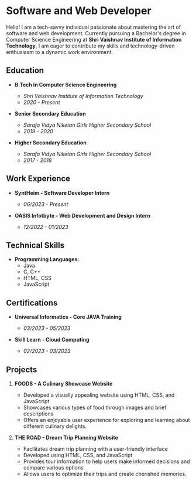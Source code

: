 #  Software and Web Developer

Hello! I am a tech-savvy individual passionate about mastering the art of software and web development. Currently pursuing a Bachelor's degree in Computer Science Engineering at **Shri Vaishnav Institute of Information Technology**, I am eager to contribute my skills and technology-driven enthusiasm to a dynamic work environment.

## Education
- **B.Tech in Computer Science Engineering**
  - *Shri Vaishnav Institute of Information Technology*
  - *2020 - Present*

- **Senior Secondary Education**
  - *Sarafa Vidya Niketan Girls Higher Secondary School*
  - *2019 - 2020*

- **Higher Secondary Education**
  - *Sarafa Vidya Niketan Girls Higher Secondary School*
  - *2017 - 2018*

## Work Experience
- **SyntHeim - Software Developer Intern**
  - *06/2023 - Present*

- **OASIS Infotbyte - Web Development and Design Intern**
  - *12/2022 - 01/2023*

## Technical Skills
- **Programming Languages:**
  - Java
  - C, C++
  - HTML, CSS
  - JavaScript

## Certifications
- **Universal Informatics - Core JAVA Training**
  - *03/2023 - 05/2023*

- **Skill Learn - Cloud Computing**
  - *02/2023 - 03/2023*

## Projects

1. **FOODS - A Culinary Showcase Website**
   - Developed a visually appealing website using HTML, CSS, and JavaScript
   - Showcases various types of food through images and brief descriptions
   - Offers an enjoyable user experience for exploring and learning about different culinary delights.

2. **THE ROAD - Dream Trip Planning Website**
   - Facilitates dream trip planning with a user-friendly interface
   - Developed using HTML, CSS, and JavaScript
   - Provides tour information to help users make informed decisions and compare various options
   - Allows users to optimize their trips and create cherished memories.
